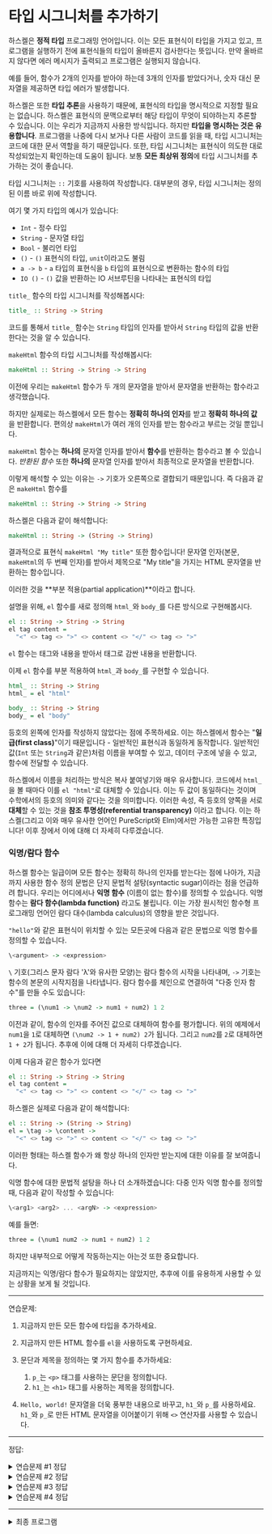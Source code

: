 # 타입 시그니처를 추가하기

하스켈은 **정적 타입** 프로그래밍 언어입니다.
이는 모든 표현식이 타입을 가지고 있고, 프로그램을 실행하기 전에 표현식들의 타입이 올바른지 검사한다는 뜻입니다.
만약 올바르지 않다면 에러 메시지가 출력되고 프로그램은 실행되지 않습니다.

예를 들어, 함수가 2개의 인자를 받아야 하는데 3개의 인자를 받았다거나, 숫자 대신 문자열을 제공하면 타입 에러가 발생합니다.

하스켈은 또한 **타입 추론**을 사용하기 때문에, 표현식의 타입을 명시적으로 지정할 필요는 없습니다.
하스켈은 표현식의 문맥으로부터 해당 타입이 무엇이 되야하는지 추론할 수 있습니다.
이는 우리가 지금까지 사용한 방식입니다. 하지만 **타입을 명시하는 것은 유용합니다**.
프로그램을 나중에 다시 보거나 다른 사람이 코드를 읽을 때, 타입 시그니처는 코드에 대한 문서 역할을 하기 때문입니다.
또한, 타입 시그니처는 표현식이 의도한 대로 작성되었는지 확인하는데 도움이 됩니다.
보통 **모든 최상위 정의**에 타입 시그니처를 추가하는 것이 좋습니다.

타입 시그니처는 `::` 기호를 사용하여 작성합니다.
대부분의 경우, 타입 시그니처는 정의된 이름 바로 위에 작성합니다.

여기 몇 가지 타입의 예시가 있습니다:

- `Int` - 정수 타입
- `String` - 문자열 타입
- `Bool` - 불리언 타입
- `()` - `()` 표현식의 타입, `unit`이라고도 불림
- `a -> b` - `a` 타입의 표현식을 `b` 타입의 표현식으로 변환하는 함수의 타입
- `IO ()` - `()` 값을 반환하는 IO 서브루틴을 나타내는 표현식의 타입

`title_` 함수의 타입 시그니처를 작성해봅시다:

```haskell
title_ :: String -> String
```

코드를 통해서 `title_` 함수는 `String` 타입의 인자를 받아서 `String` 타입의 값을 반환한다는 것을 알 수 있습니다.

`makeHtml` 함수의 타입 시그니처를 작성해봅시다:

```haskell
makeHtml :: String -> String -> String
```

이전에 우리는 `makeHtml` 함수가 두 개의 문자열을 받아서 문자열을 반환하는 함수라고 생각했습니다.

하지만 실제로는 하스켈에서 모든 함수는 **정확히 하나의 인자**를 받고 **정확히 하나의 값**을 반환합니다.
편의상 `makeHtml`가 여러 개의 인자를 받는 함수라고 부르는 것일 뿐입니다.

`makeHtml` 함수는 **하나의** 문자열 인자를 받아서 **함수**를 반환하는 함수라고 볼 수 있습니다.
_반환된 함수_ 또한 **하나의** 문자열 인자를 받아서 최종적으로 문자열을 반환합니다.

이렇게 해석할 수 있는 이유는 `->` 기호가 오른쪽으로 결합되기 때문입니다.
즉 다음과 같은 `makeHtml` 함수를

```haskell
makeHtml :: String -> String -> String
```

하스켈은 다음과 같이 해석합니다:

```haskell
makeHtml :: String -> (String -> String)
```

결과적으로 표현식 `makeHtml "My title"` 또한 함수입니다!
문자열 인자(본문, `makeHtml`의 두 번째 인자)를 받아서 제목으로 "My title"을 가지는 HTML 문자열을 반환하는 함수입니다.

이러한 것을 **부분 적용(partial application)**이라고 합니다.

설명을 위해, `el` 함수를 새로 정의해 `html_`와 `body_`를 다른 방식으로 구현해봅시다.

```haskell
el :: String -> String -> String
el tag content =
  "<" <> tag <> ">" <> content <> "</" <> tag <> ">"
```

`el` 함수는 태그와 내용을 받아서 태그로 감싼 내용을 반환합니다.

이제 `el` 함수를 부분 적용하여 `html_`과 `body_`를 구현할 수 있습니다.

```haskell
html_ :: String -> String
html_ = el "html"

body_ :: String -> String
body_ = el "body"
```

등호의 왼쪽에 인자를 작성하지 않았다는 점에 주목하세요.
이는 하스켈에서 함수는 "**일급(first class)**"이기 때문입니다 - 일반적인 표현식과 동일하게 동작합니다.
일반적인 값(`Int` 또는 `String`과 같은)처럼 이름을 부여할 수 있고, 데이터 구조에 넣을 수 있고, 함수에 전달할 수 있습니다.


하스켈에서 이름을 처리하는 방식은 복사 붙여넣기와 매우 유사합니다.
코드에서 `html_`을 볼 때마다 이를 `el "html"`로 대체할 수 있습니다.
이는 두 값이 동일하다는 것이며 수학에서의 등호의 의미와 같다는 것을 의미합니다.
이러한 속성, 즉 등호의 양쪽을 서로 **대체**할 수 있는 것을 **참조 투명성(referential transparency)** 이라고 합니다.
이는 하스켈(그리고 이와 매우 유사한 언어인 PureScript와 Elm)에서만 가능한 고유한 특징입니다!
이후 장에서 이에 대해 더 자세히 다루겠습니다.

### 익명/람다 함수


하스켈 함수는 일급이며 모든 함수는 정확히 하나의 인자를 받는다는 점에 나아가, 
지금까지 사용한 함수 정의 문법은 단지 문법적 설탕(syntactic sugar)이라는 점을 언급하려 합니다.
우리는 어디에서나 **익명 함수** (이름이 없는 함수)를 정의할 수 있습니다.
익명함수는 **람다 함수(lambda function)** 라고도 불립니다.
이는 가장 원시적인 함수형 프로그래밍 언어인 람다 대수(lambda calculus)의 영향을 받은 것입니다.

`"hello"`와 같은 표현식이 위치할 수 있는 모든곳에 다음과 같은 문법으로 익명 함수를 정의할 수 있습니다.

```haskell
\<argument> -> <expression>
```

`\` 기호(그리스 문자 람다 'λ'와 유사한 모양)는 람다 함수의 시작을 나타내며,
`->` 기호는 함수의 본문의 시작지점을 나타냅니다.
람다 함수를 체인으로 연결하여 "다중 인자 함수"를 만들 수도 있습니다:

```haskell
three = (\num1 -> \num2 -> num1 + num2) 1 2
```

이전과 같이, 함수의 인자를 주어진 값으로 대체하여 함수를 평가합니다.
위의 예제에서 `num1`을 `1`로 대체하면 `(\num2 -> 1 + num2) 2`가 됩니다.
그리고 `num2`를 `2`로 대체하면 `1 + 2`가 됩니다.
추후에 이에 대해 더 자세히 다루겠습니다.

이제 다음과 같은 함수가 있다면

```haskell
el :: String -> String -> String
el tag content =
  "<" <> tag <> ">" <> content <> "</" <> tag <> ">"
```

하스켈은 실제로 다음과 같이 해석합니다:

```haskell
el :: String -> (String -> String)
el = \tag -> \content ->
  "<" <> tag <> ">" <> content <> "</" <> tag <> ">"
```

이러한 형태는 하스켈 함수가 왜 항상 하나의 인자만 받는지에 대한 이유를 잘 보여줍니다.

익명 함수에 대한 문법적 설탕을 하나 더 소개하겠습니다:
다중 인자 익명 함수를 정의할 때, 다음과 같이 작성할 수 있습니다:

```haskell
\<arg1> <arg2> ... <argN> -> <expression>
```

예를 들면:

```haskell
three = (\num1 num2 -> num1 + num2) 1 2
```

하지만 내부적으로 어떻게 작동하는지는 아는것 또한 중요합니다.

지금까지는 익명/람다 함수가 필요하지는 않았지만, 추후에 이를 유용하게 사용할 수 있는 상황을 보게 될 것입니다.

---

연습문제:

1. 지금까지 만든 모든 함수에 타입을 추가하세요.

2. 지금까지 만든 HTML 함수를 `el`을 사용하도록 구현하세요.

3. 문단과 제목을 정의하는 몇 가지 함수를 추가하세요:
   1. `p_`는 `<p>` 태그를 사용하는 문단을 정의합니다.
   2. `h1_`는 `<h1>` 태그를 사용하는 제목을 정의합니다.

4. `Hello, world!` 문자열을 더욱 풍부한 내용으로 바꾸고, `h1_`와 `p_`를 사용하세요.
   `h1_`와 `p_`로 만든 HTML 문자열을 이어붙이기 위해 `<>` 연산자를 사용할 수 있습니다.

---

정답:

<details>
  <summary>연습문제 #1 정답</summary>

```haskell
myhtml :: String
myhtml = makeHtml "Hello title" "Hello, world!"

makeHtml :: String -> String -> String
makeHtml title content = html_ (head_ (title_ title) <> body_ content)

html_ :: String -> String
html_ content = "<html>" <> content <> "</html>"

body_ :: String -> String
body_ content = "<body>" <> content <> "</body>"

head_ :: String -> String
head_ content = "<head>" <> content <> "</head>"

title_ :: String -> String
title_ content = "<title>" <> content <> "</title>"
```

</details>

<details>
  <summary>연습문제 #2 정답</summary>

```haskell
html_ :: String -> String
html_ = el "html"

body_ :: String -> String
body_ = el "body"

head_ :: String -> String
head_ = el "head"

title_ :: String -> String
title_ = el "title"
```

</details>


<details>
  <summary>연습문제 #3 정답</summary>

```haskell
p_ :: String -> String
p_ = el "p"

h1_ :: String -> String
h1_ = el "h1"
```

</details>

<details>
  <summary>연습문제 #4 정답</summary>

```haskell
myhtml :: String
myhtml =
 makeHtml
   "Hello title"
   (h1_ "Hello, world!" <> p_ "Let's learn about Haskell!")
```

</details>



---

<details>
  <summary>최종 프로그램</summary>

```haskell
-- hello.hs

main :: IO ()
main = putStrLn myhtml

myhtml :: String
myhtml =
 makeHtml
   "Hello title"
   (h1_ "Hello, world!" <> p_ "Let's learn about Haskell!")


makeHtml :: String -> String -> String
makeHtml title content = html_ (head_ (title_ title) <> body_ content)

html_ :: String -> String
html_ = el "html"

body_ :: String -> String
body_ = el "body"

head_ :: String -> String
head_ = el "head"

title_ :: String -> String
title_ = el "title"

p_ :: String -> String
p_ = el "p"

h1_ :: String -> String
h1_ = el "h1"

el :: String -> String -> String
el tag content =
 "<" <> tag <> ">" <> content <> "</" <> tag <> ">"
```

</details>

